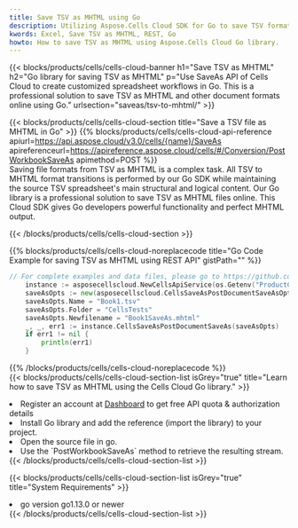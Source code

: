 ```yaml
---
title: Save TSV as MHTML using Go 
description: Utilizing Aspose.Cells Cloud SDK for Go to save TSV format file as MHTML format file. 
kwords: Excel, Save TSV as MHTML, REST, Go
howto: How to save TSV as MHTML using Aspose.Cells Cloud Go library.
---
```



{{< blocks/products/cells/cells-cloud-banner h1="Save TSV as MHTML" h2="Go library for saving TSV as MHTML" p="Use SaveAs API of Cells Cloud to create customized spreadsheet workflows in Go. This is a professional solution to save TSV as MHTML and other document formats online using Go." urlsection="saveas/tsv-to-mhtml/" >}}

{{< blocks/products/cells/cells-cloud-section  title="Save a TSV file as MHTML in Go" >}}
{{% blocks/products/cells/cells-cloud-api-reference  apiurl=https://api.aspose.cloud/v3.0/cells/{name}/SaveAs  apireferenceurl=https://apireference.aspose.cloud/cells/#/Conversion/PostWorkbookSaveAs  apimethod=POST %}}
<br/>
Saving file formats from TSV as MHTML is a complex task. All TSV to MHTML format transitions is performed by our Go SDK while maintaining the source TSV spreadsheet's main structural and logical content. Our Go library is a professional solution to save TSV as MHTML files online. This Cloud SDK gives Go developers powerful functionality and perfect MHTML output.

{{< /blocks/products/cells/cells-cloud-section >}}

{{% blocks/products/cells/cells-cloud-noreplacecode title="Go Code Example for saving TSV as MHTML using REST API" gistPath="" %}}
  
```go
// For complete examples and data files, please go to https://github.com/aspose-cells-cloud/aspose-cells-cloud-go/
    instance := asposecellscloud.NewCellsApiService(os.Getenv("ProductClientId"), os.Getenv("ProductClientSecret"))
    saveAsOpts := new(asposecellscloud.CellsSaveAsPostDocumentSaveAsOpts)
    saveAsOpts.Name = "Book1.tsv"
    saveAsOpts.Folder = "CellsTests"
    saveAsOpts.Newfilename = "Book1SaveAs.mhtml"
    _, _, err1 := instance.CellsSaveAsPostDocumentSaveAs(saveAsOpts)
    if err1 != nil {
	    println(err1)
    }
```
  
{{% /blocks/products/cells/cells-cloud-noreplacecode  %}}
<br/>
{{< blocks/products/cells/cells-cloud-section-list isGrey="true"  title="Learn how to save TSV as MHTML using the Cells Cloud Go library." >}}
<li>Register an account at <a href="https://dashboard.aspose.cloud/">Dashboard</a> to get free API quota & authorization details</li>
<li>Install Go library and add the reference (import the library) to your project.</li>
<li>Open the source file in go.</li>
<li>Use the `PostWorkbookSaveAs` method to retrieve the resulting stream.</li>
{{< /blocks/products/cells/cells-cloud-section-list >}}

{{< blocks/products/cells/cells-cloud-section-list isGrey="true"  title="System Requirements" >}}
<li>go version go1.13.0 or newer</li>
{{< /blocks/products/cells/cells-cloud-section-list >}}

